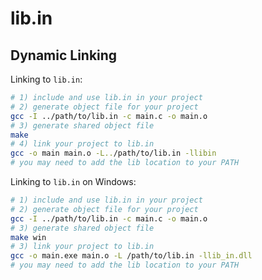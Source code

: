 # lib.in

## Dynamic Linking

Linking to `lib.in`:

```bash
# 1) include and use lib.in in your project
# 2) generate object file for your project
gcc -I ../path/to/lib.in -c main.c -o main.o
# 3) generate shared object file
make
# 4) link your project to lib.in
gcc -o main main.o -L../path/to/lib.in -llibin
# you may need to add the lib location to your PATH
```

Linking to `lib.in` on Windows:

```bash
# 1) include and use lib.in in your project
# 2) generate object file for your project
gcc -I ../path/to/lib.in -c main.c -o main.o
# 3) generate shared object file
make win
# 3) link your project to lib.in
gcc -o main.exe main.o -L /path/to/lib.in -llib_in.dll
# you may need to add the lib location to your PATH
```
